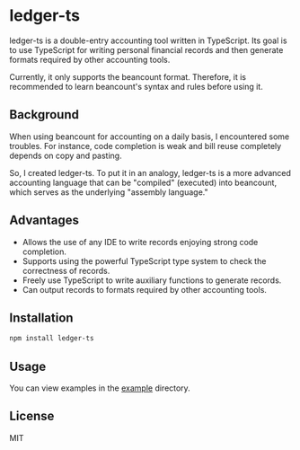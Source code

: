 # ledger-ts

ledger-ts is a double-entry accounting tool written in TypeScript. Its goal is to use TypeScript for writing personal financial records and then generate formats required by other accounting tools.

Currently, it only supports the beancount format. Therefore, it is recommended to learn beancount's syntax and rules before using it.

## Background

When using beancount for accounting on a daily basis, I encountered some troubles. For instance, code completion is weak and bill reuse completely depends on copy and pasting.

So, I created ledger-ts. To put it in an analogy, ledger-ts is a more advanced accounting language that can be "compiled" (executed) into beancount, which serves as the underlying "assembly language."

## Advantages

- Allows the use of any IDE to write records enjoying strong code completion.
- Supports using the powerful TypeScript type system to check the correctness of records.
- Freely use TypeScript to write auxiliary functions to generate records.
- Can output records to formats required by other accounting tools.

## Installation

```bash
npm install ledger-ts
```

## Usage

You can view examples in the [example](./src/example) directory.

## License

MIT
